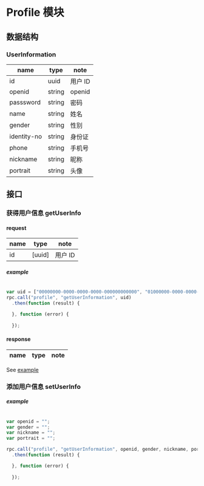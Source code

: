 # Profile 模块

## 数据结构

### UserInformation

|name|type|note|
|----|----|----|
|id|uuid|用户 ID|
|openid|string|openid|
|passsword|string|密码|
|name|string|姓名|
|gender|string|性别|
|identity-no|string|身份证|
|phone|string|手机号|
|nickname|string|昵称|
|portrait|string|头像|


## 接口

### 获得用户信息 getUserInfo

#### request

|name|type|note|
|----|----|----|
|id|[uuid]|用户 ID|

##### example

```javascript

var uid = ["00000000-0000-0000-0000-000000000000", "01000000-0000-0000-0000-000000000000"];
rpc.call("profile", "getUserInformation", uid)
  .then(function (result) {

  }, function (error) {
        
  });
```

#### response

|name|type|note|
|----|----|----|

See [example](../data/profile/getUserInformation.json)

### 添加用户信息 setUserInfo

##### example

```javascript

var openid = "";
var gender = "";
var nickname = "";
var portrait = "";

rpc.call("profile", "getUserInformation", openid, gender, nickname, portrait)
  .then(function (result) {

  }, function (error) {
        
  });
```





